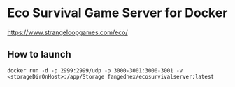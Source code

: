 # Eco Survival Game Server for Docker

https://www.strangeloopgames.com/eco/

## How to launch

```
docker run -d -p 2999:2999/udp -p 3000-3001:3000-3001 -v <storageDirOnHost>:/app/Storage fangedhex/ecosurvivalserver:latest
```

